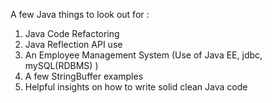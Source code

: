 A few Java things to look out for :

1. Java Code Refactoring
2. Java Reflection API use
3. An Employee Management System (Use of Java EE, jdbc, mySQL(RDBMS) )
4. A few StringBuffer examples
5. Helpful insights on how to write solid clean Java code
